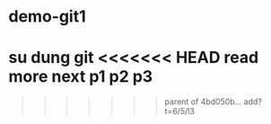 # demo-git1
su dung git
<<<<<<< HEAD
read more
next p1 p2 p3
=======
>>>>>>> parent of 4bd050b... add?t=6/5/l3
